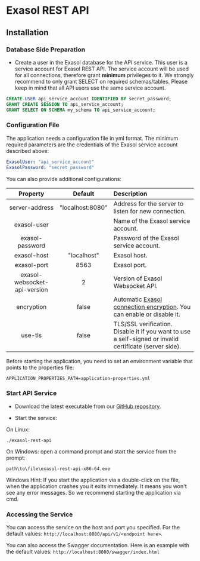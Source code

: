 # Exasol REST API

## Installation

### Database Side Preparation

* Create a user in the Exasol database for the API service. This user is a service account for Exasol REST API. The service account will be used for all connections, therefore grant **minimum** privileges to it. We strongly recommend to only grant SELECT on required schemas/tables. Please keep in mind that all API users use the same service account.

```sql
CREATE USER api_service_account IDENTIFIED BY secret_password;
GRANT CREATE SESSION TO api_service_account;
GRANT SELECT ON SCHEMA my_schema TO api_service_account;
```

### Configuration File

The application needs a configuration file in yml format. The minimum required parameters are the credentials of the
Exasol service account described above:

```yaml
ExasolUser: "api_service_account"
ExasolPassword: "secret_password"
```

You can also provide additional configurations:

| Property                     |  Default          | Description                                          |
| :--------------------------: | :---------------: | :--------------------------------------------------- |
| server-address               |  "localhost:8080" | Address for the server to listen for new connection. |
| exasol-user                  |                   | Name of the Exasol service account.                  |
| exasol-password              |                   | Password of the Exasol service account.              |
| exasol-host                  | "localhost"       | Exasol host.                                         |
| exasol-port                  | 8563              | Exasol port.                                         |
| exasol-websocket-api-version | 2                 | Version of Exasol Websocket API.                     |
| encryption                   | false             | Automatic [Exasol connection encryption][1]. You can enable or disable it. |
| use-tls                      | false             | TLS/SSL verification. Disable it if you want to use a self-signed or invalid certificate (server side).  |

Before starting the application, you need to set an environment variable that points to the properties file:

```
APPLICATION_PROPERTIES_PATH=application-properties.yml
```

### Start API Service

* Download the latest executable from our [GitHub repository](https://github.com/exasol/exasol-rest-api/releases). 

* Start the service:

On Linux:

```shell
./exasol-rest-api
```

On Windows: open a command prompt and start the service from the prompt:  

```shell
path\to\file\exasol-rest-api-x86-64.exe
```

Windows Hint: If you start the application via a double-click on the file, when the application crashes you it exits immediately. It means you won't see any error messages. So we recommend starting the application via cmd.

### Accessing the Service

You can access the service on the host and port you specified. For the default values: `http://localhost:8080/api/v1/<endpoint here>`.

You can also access the Swagger documentation. Here is an example with the default values: `http://localhost:8080/swagger/index.html`

[1]: https://community.exasol.com/t5/database-features/database-connection-encryption-at-exasol/ta-p/2259